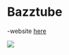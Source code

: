 # Bazztube

-website [here](https://bazztube.github.io/Bazztube/)

![](https://github.com/bazztube/Bazztube/docs/blob/main/Banner.jpg?raw=true)
